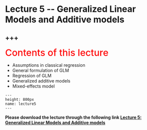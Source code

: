 # Lecture 5 -- Generalized Linear Models and Additive models

+++
---

<span style = "color: red; font-weight: 500;  font-size: 30px; text-align: left">Contents of this lecture</span>  <br />

* Assumptions in classical regression
* General formulation of GLM
* Regression of GLM
* Generalized additive models
* Mixed-effects model



```{figure} ./lectures/lecture5.png
---
height: 800px
name: lecture5
---
```

**Please download the lecture through the following link [Lecture 5: Generalized Linear Models and Additive models](https://github.com/wengangmao/fmms050/blob/main/contents/regression/lectures/Lecture%205%20-%20GLM%20GAM%20and%20Mixed-effects%20model.pdf)**